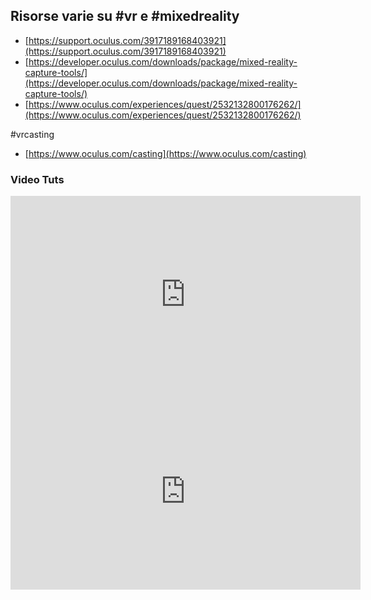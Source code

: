 ## Risorse varie su #vr e #mixedreality 

- [https://support.oculus.com/3917189168403921](https://support.oculus.com/3917189168403921)
- [https://developer.oculus.com/downloads/package/mixed-reality-capture-tools/](https://developer.oculus.com/downloads/package/mixed-reality-capture-tools/)
- [https://www.oculus.com/experiences/quest/2532132800176262/](https://www.oculus.com/experiences/quest/2532132800176262/)

#vrcasting

- [https://www.oculus.com/casting](https://www.oculus.com/casting)


### Video Tuts

<iframe width="560" height="315" src="https://www.youtube-nocookie.com/embed/jtYxJnvyqtg" title="YouTube video player" frameborder="0" allow="accelerometer; autoplay; clipboard-write; encrypted-media; gyroscope; picture-in-picture" allowfullscreen></iframe>

<iframe width="560" height="315" src="https://www.youtube-nocookie.com/embed/tQnYsWj2ePo" title="YouTube video player" frameborder="0" allow="accelerometer; autoplay; clipboard-write; encrypted-media; gyroscope; picture-in-picture" allowfullscreen></iframe>

